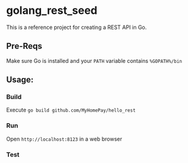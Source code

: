 # golang_rest_seed
This is a reference project for creating a REST API in Go.

## Pre-Reqs
Make sure Go is installed and your `PATH` variable contains `%GOPATH%/bin`

## Usage:

### Build
Execute `go build github.com/MyHomePay/hello_rest`

### Run
Open `http://localhost:8123` in a web browser

### Test



